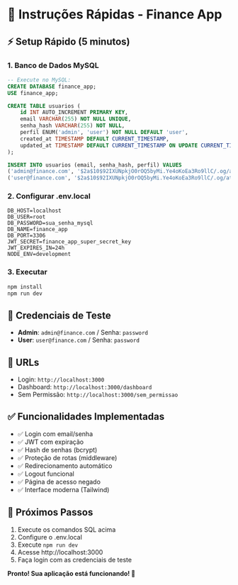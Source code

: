 # 🚀 Instruções Rápidas - Finance App

## ⚡ Setup Rápido (5 minutos)

### 1. Banco de Dados MySQL
```sql
-- Execute no MySQL:
CREATE DATABASE finance_app;
USE finance_app;

CREATE TABLE usuarios (
    id INT AUTO_INCREMENT PRIMARY KEY,
    email VARCHAR(255) NOT NULL UNIQUE,
    senha_hash VARCHAR(255) NOT NULL,
    perfil ENUM('admin', 'user') NOT NULL DEFAULT 'user',
    created_at TIMESTAMP DEFAULT CURRENT_TIMESTAMP,
    updated_at TIMESTAMP DEFAULT CURRENT_TIMESTAMP ON UPDATE CURRENT_TIMESTAMP
);

INSERT INTO usuarios (email, senha_hash, perfil) VALUES 
('admin@finance.com', '$2a$10$92IXUNpkjO0rOQ5byMi.Ye4oKoEa3Ro9llC/.og/at2.uheWG/igi', 'admin'),
('user@finance.com', '$2a$10$92IXUNpkjO0rOQ5byMi.Ye4oKoEa3Ro9llC/.og/at2.uheWG/igi', 'user');
```

### 2. Configurar .env.local
```env
DB_HOST=localhost
DB_USER=root
DB_PASSWORD=sua_senha_mysql
DB_NAME=finance_app
DB_PORT=3306
JWT_SECRET=finance_app_super_secret_key
JWT_EXPIRES_IN=24h
NODE_ENV=development
```

### 3. Executar
```bash
npm install
npm run dev
```

## 🔑 Credenciais de Teste
- **Admin**: `admin@finance.com` / Senha: `password`
- **User**: `user@finance.com` / Senha: `password`

## 📍 URLs
- Login: `http://localhost:3000`
- Dashboard: `http://localhost:3000/dashboard`
- Sem Permissão: `http://localhost:3000/sem_permissao`

## ✅ Funcionalidades Implementadas
- ✅ Login com email/senha
- ✅ JWT com expiração
- ✅ Hash de senhas (bcrypt)
- ✅ Proteção de rotas (middleware)
- ✅ Redirecionamento automático
- ✅ Logout funcional
- ✅ Página de acesso negado
- ✅ Interface moderna (Tailwind)

## 🎯 Próximos Passos
1. Execute os comandos SQL acima
2. Configure o .env.local
3. Execute `npm run dev`
4. Acesse http://localhost:3000
5. Faça login com as credenciais de teste

**Pronto! Sua aplicação está funcionando! 🎉**

